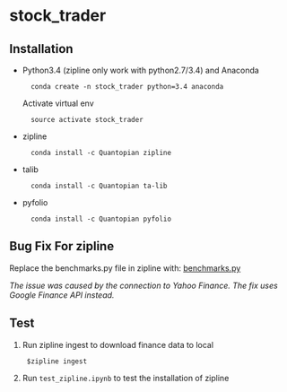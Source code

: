 # stock_trader

## Installation

* Python3.4 (zipline only work with python2.7/3.4) and Anaconda

		conda create -n stock_trader python=3.4 anaconda

	Activate virtual env  

		source activate stock_trader

* zipline
		
		conda install -c Quantopian zipline

* talib
		
		conda install -c Quantopian ta-lib

* pyfolio

		conda install -c Quantopian pyfolio


## Bug Fix For zipline
Replace the benchmarks.py file in zipline with:
[benchmarks.py](https://github.com/zipline-live/zipline/blob/master/zipline/data/benchmarks.py)

*The issue was caused by the connection to Yahoo Finance. The fix uses Google Finance API instead.*

## Test
1. Run zipline ingest to download finance data to local  

		$zipline ingest

2. Run `test_zipline.ipynb` to test the installation of zipline